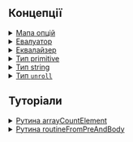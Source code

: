## Концепції

<details><summary><a href="./concept/MapOptions.md">
      Мапа опцій
  </a></summary>
  Це контейнер, що призначений для передачі даних в рутину та управління її поведінкою.
</details>
<details><summary><a href="./concept/Evaluator.md">
      Евалуатор
  </a></summary>
  Це рутина або декілька рутини, котрі здійснюють співставлення значень елемента масиву та елемента порівняння після виконання над ними деякої операції. Евалуатор викликається зовнішньою рутиною, якщо значення після перетворень еквівалентні, то зовнішня рутина може виконати дію над елементом масиву.
</details>
<details><summary><a href="./concept/Equalizer.md">
      Еквалайзер
  </a></summary>
  Це рутина, котра використовує логічну умову для управління доступом зовнішньої рутини до елементу масиву. Еквалайзер викликається зовнішньою рутиною, він відкриває доступ до елементу масиву, якщо умова виконується.
</details>
<details><summary><a href="./concept/TypePrimitive.md">
      Тип primitive
  </a></summary>
  Усі типи даних, що передають незмінювані величини називають простими або примітивними.
</details>
<details><summary><a href="./concept/TypePrimitive.md#Тип-string">
      Тип string
  </a></summary>
  Примітивний тип JavaScript для представлення текстових даних. Це послідовність елементів з 16-бітних беззнакових цілих чисел, де кожен елемент займає визначену позицію.
</details>
<details><summary><a href="./concept/TypeUnroll.md">
      Тип <code>unroll</code>
  </a></summary>
  <code>Unroll</code> - тип даних - особливий вид масиву, здатний розготатись в іншому масиві при виконанні операції над ним.
</details>

## Туторіали

<!-- <details><summary><a href="./tutorial/Abstract.md">
      Загальна інформація
  </a></summary>
  Загальна інформація про модуль Tools.
</details>
<details><summary><a href="./tutorial/Installation.md">
      Встановлення
  </a></summary>
  Процедура встановлення модуль Tools.
</details> -->
<details><summary><a href="./tutorial/ArrayCountElement.md">
      Рутина arrayCountElement
  </a></summary>
  Рутина для підрахунку кількості входжень елемента в масив.
</details>
<details><summary><a href="./tutorial/RoutineFromPreAndBody.md">
      Рутина routineFromPreAndBody
  </a></summary>
  Автоматичне об'єднання рутини підготовки даних і рутини для їх обробки.
</details>
